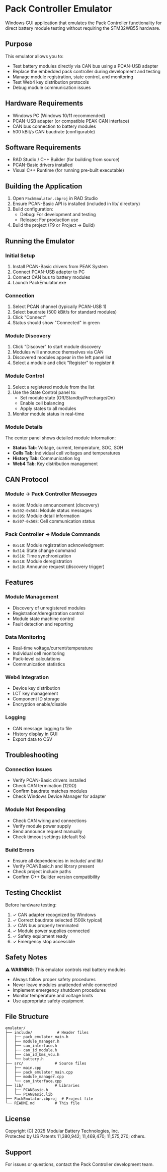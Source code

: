 # Pack Controller Emulator

Windows GUI application that emulates the Pack Controller functionality for direct battery module testing without requiring the STM32WB55 hardware.

## Purpose

This emulator allows you to:
- Test battery modules directly via CAN bus using a PCAN-USB adapter
- Replace the embedded pack controller during development and testing
- Manage module registration, state control, and monitoring
- Test Web4 key distribution protocols
- Debug module communication issues

## Hardware Requirements

- Windows PC (Windows 10/11 recommended)
- PCAN-USB adapter (or compatible PEAK CAN interface)
- CAN bus connection to battery modules
- 500 kBit/s CAN baudrate (configurable)

## Software Requirements

- RAD Studio / C++ Builder (for building from source)
- PCAN-Basic drivers installed
- Visual C++ Runtime (for running pre-built executable)

## Building the Application

1. Open `PackEmulator.cbproj` in RAD Studio
2. Ensure PCAN-Basic API is installed (included in lib/ directory)
3. Build configuration:
   - Debug: For development and testing
   - Release: For production use
4. Build the project (F9 or Project → Build)

## Running the Emulator

### Initial Setup

1. Install PCAN-Basic drivers from PEAK System
2. Connect PCAN-USB adapter to PC
3. Connect CAN bus to battery modules
4. Launch PackEmulator.exe

### Connection

1. Select PCAN channel (typically PCAN-USB 1)
2. Select baudrate (500 kBit/s for standard modules)
3. Click "Connect"
4. Status should show "Connected" in green

### Module Discovery

1. Click "Discover" to start module discovery
2. Modules will announce themselves via CAN
3. Discovered modules appear in the left panel list
4. Select a module and click "Register" to register it

### Module Control

1. Select a registered module from the list
2. Use the State Control panel to:
   - Set module state (Off/Standby/Precharge/On)
   - Enable cell balancing
   - Apply states to all modules
3. Monitor module status in real-time

### Module Details

The center panel shows detailed module information:
- **Status Tab**: Voltage, current, temperature, SOC, SOH
- **Cells Tab**: Individual cell voltages and temperatures
- **History Tab**: Communication log
- **Web4 Tab**: Key distribution management

## CAN Protocol

### Module → Pack Controller Messages
- `0x500`: Module announcement (discovery)
- `0x502-0x504`: Module status messages
- `0x505`: Module detail information
- `0x507-0x508`: Cell communication status

### Pack Controller → Module Commands
- `0x510`: Module registration acknowledgment
- `0x514`: State change command
- `0x516`: Time synchronization
- `0x518`: Module deregistration
- `0x51D`: Announce request (discovery trigger)

## Features

### Module Management
- Discovery of unregistered modules
- Registration/deregistration control
- Module state machine control
- Fault detection and reporting

### Data Monitoring
- Real-time voltage/current/temperature
- Individual cell monitoring
- Pack-level calculations
- Communication statistics

### Web4 Integration
- Device key distribution
- LCT key management
- Component ID storage
- Encryption enable/disable

### Logging
- CAN message logging to file
- History display in GUI
- Export data to CSV

## Troubleshooting

### Connection Issues
- Verify PCAN-Basic drivers installed
- Check CAN termination (120Ω)
- Confirm baudrate matches modules
- Check Windows Device Manager for adapter

### Module Not Responding
- Check CAN wiring and connections
- Verify module power supply
- Send announce request manually
- Check timeout settings (default 5s)

### Build Errors
- Ensure all dependencies in include/ and lib/
- Verify PCANBasic.h and library present
- Check project include paths
- Confirm C++ Builder version compatibility

## Testing Checklist

Before hardware testing:
1. ✓ CAN adapter recognized by Windows
2. ✓ Correct baudrate selected (500k typical)
3. ✓ CAN bus properly terminated
4. ✓ Module power supplies connected
5. ✓ Safety equipment ready
6. ✓ Emergency stop accessible

## Safety Notes

⚠️ **WARNING**: This emulator controls real battery modules
- Always follow proper safety procedures
- Never leave modules unattended while connected
- Implement emergency shutdown procedures
- Monitor temperature and voltage limits
- Use appropriate safety equipment

## File Structure

```
emulator/
├── include/           # Header files
│   ├── pack_emulator_main.h
│   ├── module_manager.h
│   ├── can_interface.h
│   ├── can_id_module.h
│   ├── can_id_bms_vcu.h
│   └── battery.h
├── src/              # Source files
│   ├── main.cpp
│   ├── pack_emulator_main.cpp
│   ├── module_manager.cpp
│   └── can_interface.cpp
├── lib/              # Libraries
│   ├── PCANBasic.h
│   └── PCANBasic.lib
├── PackEmulator.cbproj  # Project file
└── README.md         # This file
```

## License

Copyright (C) 2025 Modular Battery Technologies, Inc.  
Protected by US Patents 11,380,942; 11,469,470; 11,575,270; others.

## Support

For issues or questions, contact the Pack Controller development team.